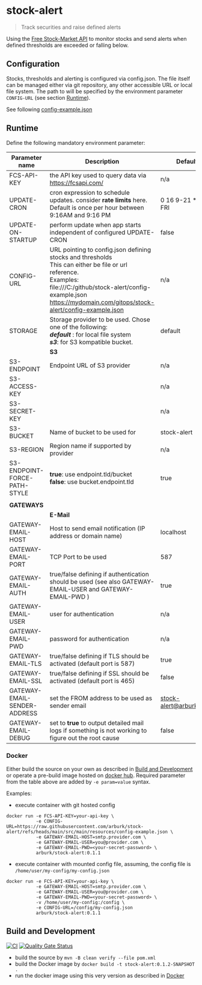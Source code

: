 # stock-alert

> Track securities and raise defined alerts

Using the [Free Stock-Market API](https://fcsapi.com/document/stock-api#stock-report)
to monitor stocks and send alerts when defined thresholds are exceeded or falling below.




## Configuration

Stocks, thresholds and alerting is configured via config.json. The file itself can be managed either via git repository,
any other accessible URL or local file system. The path to will be specified by the environment parameter ``CONFIG-URL``
(see section [Runtime](#runtime)).

See following [config-example.json](src/main/resources/config-example.json)



## Runtime

Define the following mandatory environment parameter:

| Parameter name                | Description                                                                                                                                                                                                                                           | Default value                 |
|-------------------------------|-------------------------------------------------------------------------------------------------------------------------------------------------------------------------------------------------------------------------------------------------------|-------------------------------|
| FCS-API-KEY                   | the API key used to query data via https://fcsapi.com/                                                                                                                                                                                                | n/a                           |
| UPDATE-CRON                   | cron expression to schedule updates. consider __rate limits__ here.<br/> Default is once per hour between 9:16AM and 9:16 PM                                                                                                                          | 0 16 9-21 * * MON-FRI         |
| UPDATE-ON-STARTUP             | perform update when app starts independent of configured UPDATE-CRON                                                                                                                                                                                  | false                         |
| CONFIG-URL                    | URL pointing to config.json defining stocks and thresholds  <br/> This can either be file or url reference. <br/> Examples: <br/> file:///C:/github/stock-alert/config-example.json <br/> https://mydomain.com/gitops/stock-alert/config-example.json | n/a                           |
| STORAGE                       | Storage provider to be used. Chose one of the following: <br>___default___ : for local file system<br/>___s3___: for S3 kompatible bucket.                                                                                                            | default                       |
|                               | __S3__                                                                                                                                                                                                                                                |                               |
| S3-ENDPOINT                   | Endpoint URL of S3 provider                                                                                                                                                                                                                           | n/a                           |
| S3-ACCESS-KEY                 |                                                                                                                                                                                                                                                       | n/a                           |
| S3-SECRET-KEY                 |                                                                                                                                                                                                                                                       | n/a                           |
| S3-BUCKET                     | Name of bucket to be used for                                                                                                                                                                                                                         | stock-alert                   |
| S3-REGION                     | Region name if supported by provider                                                                                                                                                                                                                  | n/a                           |
| S3-ENDPOINT-FORCE-PATH-STYLE  | __true__: use endpoint.tld/bucket <br/> __false__: use bucket.endpoint.tld                                                                                                                                                                            | true                          |
||||
| __GATEWAYS__                  |                                                                                                                                                                                                                                                       |                               |
|                               | __E-Mail__                                                                                                                                                                                                                                            |                               | 
| GATEWAY-EMAIL-HOST            | Host to send email notification (IP address or domain name)                                                                                                                                                                                           | localhost                     |
| GATEWAY-EMAIL-PORT            | TCP Port to be used                                                                                                                                                                                                                                   | 587                           |
| GATEWAY-EMAIL-AUTH            | true/false defining if authentication should be used (see also GATEWAY-EMAIL-USER and GATEWAY-EMAIL-PWD )                                                                                                                                             | true                          |
| GATEWAY-EMAIL-USER            | user for authentication                                                                                                                                                                                                                               | n/a                           |
| GATEWAY-EMAIL-PWD             | password for authentication                                                                                                                                                                                                                           | n/a                           |
| GATEWAY-EMAIL-TLS             | true/false defining if TLS should be activated (default port is 587)                                                                                                                                                                                  | true                          |
| GATEWAY-EMAIL-SSL             | true/false defining if SSL should be activated (default port is 465)                                                                                                                                                                                  | false                         |
| GATEWAY-EMAIL-SENDER-ADDRESS  | set the FROM address to be used as sender email                                                                                                                                                                                                       | stock-alert@arburk.github.com |
| GATEWAY-EMAIL-DEBUG           | set to __true__ to output detailed mail logs if something is not working to figure out the root cause                                                                                                                                                 | false                         |

### Docker
Either build the source on your own as described in  [Build and Development](#build-and-development) or operate a pre-build
image hosted on [docker hub](https://hub.docker.com/r/arburk/stock-alert).
Required parameter from the table above are added by ``-e param=value`` syntax. 

Examples:
- execute container with git hosted config
```
docker run -e FCS-API-KEY=your-api-key \
           -e CONFIG-URL=https://raw.githubusercontent.com/arburk/stock-alert/refs/heads/main/src/main/resources/config-example.json \
           -e GATEWAY-EMAIL-HOST=smtp.provider.com \
           -e GATEWAY-EMAIL-USER=you@provider.com \
           -e GATEWAY-EMAIL-PWD=<your-secret-password> \
           arburk/stock-alert:0.1.1
```
- execute container with mounted config file, assuming, the config file is ``/home/user/my-config/my-config.json``
```
docker run -e FCS-API-KEY=your-api-key \
           -e GATEWAY-EMAIL-HOST=smtp.provider.com \
           -e GATEWAY-EMAIL-USER=you@provider.com \
           -e GATEWAY-EMAIL-PWD=<your-secret-password> \
           -v /home/user/my-config:/config \
           -e CONFIG-URL=/config/my-config.json
           arburk/stock-alert:0.1.1
```

## Build and Development

[![CI](https://github.com/arburk/stock-alert/actions/workflows/ci.yml/badge.svg?branch=main)](https://github.com/arburk/stock-alert/actions/workflows/ci.yml)
[![Quality Gate Status](https://sonarcloud.io/api/project_badges/measure?project=arburk_stock-alert&metric=alert_status)](https://sonarcloud.io/summary/new_code?id=arburk_stock-alert)

- build the source by ``mvn -B clean verify --file pom.xml``
- build the Docker image by ``docker build -t stock-alert:0.1.2-SNAPSHOT . ``
- run the docker image using this very version as described in [Docker](#docker)

